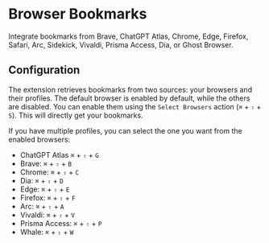 # Browser Bookmarks

Integrate bookmarks from Brave, ChatGPT Atlas, Chrome, Edge, Firefox, Safari, Arc, Sidekick, Vivaldi, Prisma Access, Dia, or Ghost Browser.

## Configuration

The extension retrieves bookmarks from two sources: your browsers and their profiles. The default browser is enabled by default, while the others are disabled. You can enable them using the `Select Browsers` action (`⌘` + `⇧` + `S`). This will directly get your bookmarks.

If you have multiple profiles, you can select the one you want from the enabled browsers:

- ChatGPT Atlas `⌘` + `⇧` + `G`
- Brave: `⌘` + `⇧` + `B`
- Chrome: `⌘` + `⇧` + `C`
- Dia: `⌘` + `⇧` + `D`
- Edge: `⌘` + `⇧` + `E`
- Firefox: `⌘` + `⇧` + `F`
- Arc: `⌘` + `⇧` + `A`
- Vivaldi: `⌘` + `⇧` + `V`
- Prisma Access: `⌘` + `⇧` + `P`
- Whale: `⌘` + `⇧` + `W`
